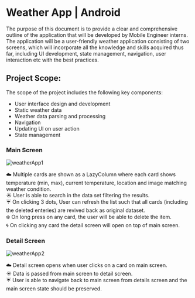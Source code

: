 # Weather App | Android

The purpose of this document is to provide a clear and comprehensive outline of the application that will be developed by Mobile Engineer interns. The application will be a user-friendly weather application consisting of two screens, which will incorporate all the knowledge and skills acquired thus far, including UI development, state management, navigation, user interaction etc with the best practices. 


## Project Scope:
The scope of the project includes the following key components:

* User interface design and development
* Static weather data
* Weather data parsing and processing
* Navigation 
* Updating UI on user action
* State management


### Main Screen

![weatherApp1](https://github.com/IshitaBharadwaj/Weather_App/assets/68071562/15134060-855b-4fe1-a258-24ec5e0233d3)


☁️  Multiple cards are shown as a LazyColumn where each card shows temperature (min, max), current temperature, location and image matching weather condition. <br>
☀️ User is able to search in the data set filtering the results. <br>
☔ On clicking 3 dots, User can refresh the list such that all cards (including the deleted enteries) are revived back as original dataset. <br>
❄️ On long press on any card, the user will be able to delete the item. <br>
🌀 On clicking any card the detail screen will open on top of main screen. <br>


### Detail Screen

![weatherApp2](https://github.com/IshitaBharadwaj/Weather_App/assets/68071562/6fcd86d1-699e-4c4f-8215-c82e8742fca7)

☁️ Detail screen opens when user clicks on a card on main screen.<br>
☀️ Data is passed from main screen to detail screen.<br>
☔  User is able to navigate back to main screen from details screen and the main screen state should be preserved.
<br>
